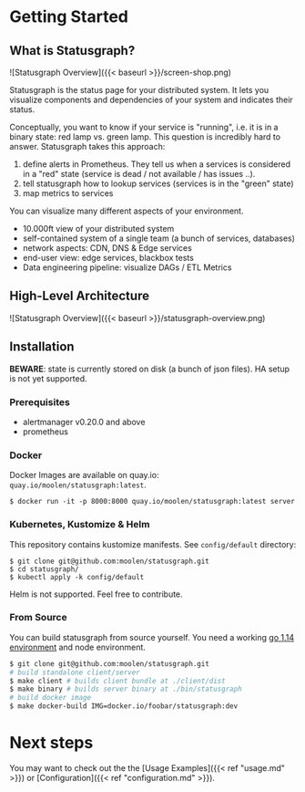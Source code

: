 # Getting Started

## What is Statusgraph?
![Statusgraph Overview]({{< baseurl >}}/screen-shop.png)

Statusgraph is the status page for your distributed system. It lets you visualize components and dependencies of your system and indicates their status.

Conceptually, you want to know if your service is "running", i.e. it is in a binary state: red lamp vs. green lamp. This question is incredibly hard to answer. Statusgraph takes this approach:

1. define alerts in Prometheus. They tell us when a services is considered in a "red" state (service is dead / not available / has issues ..).
2. tell statusgraph how to lookup services (services is in the "green" state)
3. map metrics to services

You can visualize many different aspects of your environment.

* 10.000ft view of your distributed system
* self-contained system of a single team (a bunch of services, databases)
* network aspects: CDN, DNS & Edge services
* end-user view: edge services, blackbox tests
* Data engineering pipeline: visualize DAGs / ETL Metrics

## High-Level Architecture
![Statusgraph Overview]({{< baseurl >}}/statusgraph-overview.png)

## Installation
**BEWARE**: state is currently stored on disk (a bunch of json files). HA setup is not yet supported.

### Prerequisites
* alertmanager v0.20.0 and above
* prometheus

### Docker
Docker Images are available on quay.io: `quay.io/moolen/statusgraph:latest`.

```
$ docker run -it -p 8000:8000 quay.io/moolen/statusgraph:latest server
```

### Kubernetes, Kustomize & Helm
This repository contains kustomize manifests. See `config/default` directory:

```
$ git clone git@github.com:moolen/statusgraph.git
$ cd statusgraph/
$ kubectl apply -k config/default
```

Helm is not supported. Feel free to contribute.

### From Source

You can build statusgraph from source yourself. You need a working [go 1.14 environment](https://golang.org/doc/install) and node environment.

```sh
$ git clone git@github.com:moolen/statusgraph.git
# build standalone client/server
$ make client # builds client bundle at ./client/dist
$ make binary # builds server binary at ./bin/statusgraph
# build docker image
$ make docker-build IMG=docker.io/foobar/statusgraph:dev
```

# Next steps

You may want to check out the the [Usage Examples]({{< ref "usage.md" >}}) or [Configuration]({{< ref "configuration.md" >}}).
